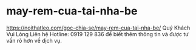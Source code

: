 # may-rem-cua-tai-nha-be
https://noithatleo.com/goc-chia-se/may-rem-cua-tai-nha-be/   Quý Khách Vui Lòng Liên hệ Hotline: 0919 129 836 để biết thêm thông tin và được tư vấn rõ hơn về dịch vụ.
